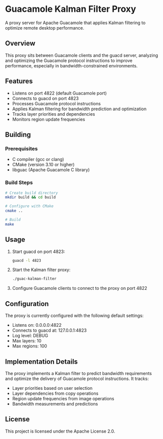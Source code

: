 # Guacamole Kalman Filter Proxy

A proxy server for Apache Guacamole that applies Kalman filtering to optimize remote desktop performance.

## Overview

This proxy sits between Guacamole clients and the guacd server, analyzing and optimizing the Guacamole protocol instructions to improve performance, especially in bandwidth-constrained environments.

## Features

- Listens on port 4822 (default Guacamole port)
- Connects to guacd on port 4823
- Processes Guacamole protocol instructions
- Applies Kalman filtering for bandwidth prediction and optimization
- Tracks layer priorities and dependencies
- Monitors region update frequencies

## Building

### Prerequisites

- C compiler (gcc or clang)
- CMake (version 3.10 or higher)
- libguac (Apache Guacamole C library)

### Build Steps

```bash
# Create build directory
mkdir build && cd build

# Configure with CMake
cmake ..

# Build
make
```

## Usage

1. Start guacd on port 4823:
   ```bash
   guacd -l 4823
   ```

2. Start the Kalman filter proxy:
   ```bash
   ./guac-kalman-filter
   ```

3. Configure Guacamole clients to connect to the proxy on port 4822

## Configuration

The proxy is currently configured with the following default settings:

- Listens on: 0.0.0.0:4822
- Connects to guacd at: 127.0.0.1:4823
- Log level: DEBUG
- Max layers: 10
- Max regions: 100

## Implementation Details

The proxy implements a Kalman filter to predict bandwidth requirements and optimize the delivery of Guacamole protocol instructions. It tracks:

- Layer priorities based on user selection
- Layer dependencies from copy operations
- Region update frequencies from image operations
- Bandwidth measurements and predictions

## License

This project is licensed under the Apache License 2.0.